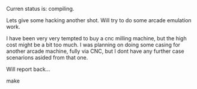 Curren status is: compiling. 

Lets give some hacking another shot. Will try to do some arcade emulation work. 

I have been very very tempted to buy a cnc milling machine, but the high cost might be a bit too much. I was planning on doing some casing for another arcade machine, fully via CNC, but I dont have any further case scenarions asided from that one. 

Will report back...

make

